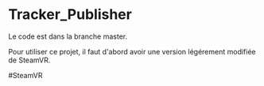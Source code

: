 # Tracker_Publisher

Le code est dans la branche master.

Pour utiliser ce projet, il faut d'abord avoir une version légérement modifiée de SteamVR.

#SteamVR

